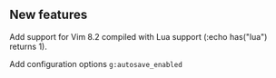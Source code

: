 ## New features

Add support for Vim 8.2 compiled with Lua support (:echo has("lua") returns 1).

Add configuration options `g:autosave_enabled`
